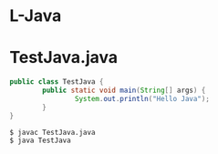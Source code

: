 # L-Java

# TestJava.java
```java                                                                             
public class TestJava {                                                                         
        public static void main(String[] args) {                                                
                System.out.println("Hello Java");                                               
        }                                                                                       
}
```
   
`$ javac TestJava.java`                                                                                           
`$ java TestJava` 